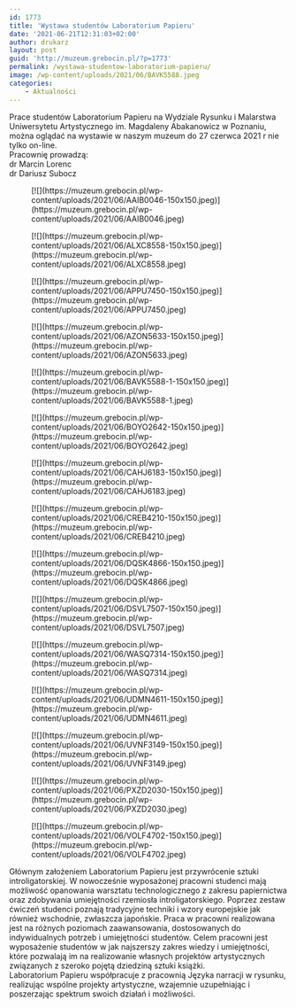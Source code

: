 ```yaml
---
id: 1773
title: 'Wystawa studentów Laboratorium Papieru'
date: '2021-06-21T12:31:03+02:00'
author: drukarz
layout: post
guid: 'http://muzeum.grebocin.pl/?p=1773'
permalink: /wystawa-studentow-laboratorium-papieru/
image: /wp-content/uploads/2021/06/BAVK5588.jpeg
categories:
    - Aktualności
---
```


<div class="" dir="auto"><div class="ecm0bbzt hv4rvrfc ihqw7lf3 dati1w0a" data-ad-comet-preview="message" data-ad-preview="message" id="jsc_c_pz"><div class="j83agx80 cbu4d94t ew0dbk1b irj2b8pg"><div class="qzhwtbm6 knvmm38d"><div class="kvgmc6g5 cxmmr5t8 oygrvhab hcukyx3x c1et5uql ii04i59q"><div dir="auto">Prace studentów Laboratorium Papieru na Wydziale Rysunku i Malarstwa Uniwersytetu Artystycznego im. Magdaleny Abakanowicz w Poznaniu, można oglądać na wystawie w naszym muzeum do 27 czerwca 2021 r nie tylko on-line.</div></div><div class="o9v6fnle cxmmr5t8 oygrvhab hcukyx3x c1et5uql ii04i59q"><div dir="auto">Pracownię prowadzą:</div><div dir="auto">dr Marcin Lorenc</div><div dir="auto">dr Dariusz Subocz</div><div dir="auto"></div><div dir="auto"><div class="gallery galleryid-1773 gallery-columns-5 gallery-size-thumbnail" id="gallery-8"><figure class="gallery-item"><div class="gallery-icon portrait"> [![](https://muzeum.grebocin.pl/wp-content/uploads/2021/06/AAIB0046-150x150.jpeg)](https://muzeum.grebocin.pl/wp-content/uploads/2021/06/AAIB0046.jpeg) </div></figure><figure class="gallery-item"><div class="gallery-icon portrait"> [![](https://muzeum.grebocin.pl/wp-content/uploads/2021/06/ALXC8558-150x150.jpeg)](https://muzeum.grebocin.pl/wp-content/uploads/2021/06/ALXC8558.jpeg) </div></figure><figure class="gallery-item"><div class="gallery-icon portrait"> [![](https://muzeum.grebocin.pl/wp-content/uploads/2021/06/APPU7450-150x150.jpeg)](https://muzeum.grebocin.pl/wp-content/uploads/2021/06/APPU7450.jpeg) </div></figure><figure class="gallery-item"><div class="gallery-icon landscape"> [![](https://muzeum.grebocin.pl/wp-content/uploads/2021/06/AZON5633-150x150.jpeg)](https://muzeum.grebocin.pl/wp-content/uploads/2021/06/AZON5633.jpeg) </div></figure><figure class="gallery-item"><div class="gallery-icon landscape"> [![](https://muzeum.grebocin.pl/wp-content/uploads/2021/06/BAVK5588-1-150x150.jpeg)](https://muzeum.grebocin.pl/wp-content/uploads/2021/06/BAVK5588-1.jpeg) </div></figure><figure class="gallery-item"><div class="gallery-icon landscape"> [![](https://muzeum.grebocin.pl/wp-content/uploads/2021/06/BOYO2642-150x150.jpeg)](https://muzeum.grebocin.pl/wp-content/uploads/2021/06/BOYO2642.jpeg) </div></figure><figure class="gallery-item"><div class="gallery-icon landscape"> [![](https://muzeum.grebocin.pl/wp-content/uploads/2021/06/CAHJ6183-150x150.jpeg)](https://muzeum.grebocin.pl/wp-content/uploads/2021/06/CAHJ6183.jpeg) </div></figure><figure class="gallery-item"><div class="gallery-icon landscape"> [![](https://muzeum.grebocin.pl/wp-content/uploads/2021/06/CREB4210-150x150.jpeg)](https://muzeum.grebocin.pl/wp-content/uploads/2021/06/CREB4210.jpeg) </div></figure><figure class="gallery-item"><div class="gallery-icon landscape"> [![](https://muzeum.grebocin.pl/wp-content/uploads/2021/06/DQSK4866-150x150.jpeg)](https://muzeum.grebocin.pl/wp-content/uploads/2021/06/DQSK4866.jpeg) </div></figure><figure class="gallery-item"><div class="gallery-icon portrait"> [![](https://muzeum.grebocin.pl/wp-content/uploads/2021/06/DSVL7507-150x150.jpeg)](https://muzeum.grebocin.pl/wp-content/uploads/2021/06/DSVL7507.jpeg) </div></figure><figure class="gallery-item"><div class="gallery-icon landscape"> [![](https://muzeum.grebocin.pl/wp-content/uploads/2021/06/WASQ7314-150x150.jpeg)](https://muzeum.grebocin.pl/wp-content/uploads/2021/06/WASQ7314.jpeg) </div></figure><figure class="gallery-item"><div class="gallery-icon portrait"> [![](https://muzeum.grebocin.pl/wp-content/uploads/2021/06/UDMN4611-150x150.jpeg)](https://muzeum.grebocin.pl/wp-content/uploads/2021/06/UDMN4611.jpeg) </div></figure><figure class="gallery-item"><div class="gallery-icon landscape"> [![](https://muzeum.grebocin.pl/wp-content/uploads/2021/06/UVNF3149-150x150.jpeg)](https://muzeum.grebocin.pl/wp-content/uploads/2021/06/UVNF3149.jpeg) </div></figure><figure class="gallery-item"><div class="gallery-icon portrait"> [![](https://muzeum.grebocin.pl/wp-content/uploads/2021/06/PXZD2030-150x150.jpeg)](https://muzeum.grebocin.pl/wp-content/uploads/2021/06/PXZD2030.jpeg) </div></figure><figure class="gallery-item"><div class="gallery-icon portrait"> [![](https://muzeum.grebocin.pl/wp-content/uploads/2021/06/VOLF4702-150x150.jpeg)](https://muzeum.grebocin.pl/wp-content/uploads/2021/06/VOLF4702.jpeg) </div></figure> </div></div><div dir="auto"></div></div><div class="o9v6fnle cxmmr5t8 oygrvhab hcukyx3x c1et5uql ii04i59q"><div dir="auto">Głównym założeniem Laboratorium Papieru jest przywrócenie sztuki introligatorskiej. W nowocześnie wyposażonej pracowni studenci mają możliwość opanowania warsztatu technologicznego z zakresu papiernictwa oraz zdobywania umiejętności rzemiosła introligatorskiego. Poprzez zestaw ćwiczeń studenci poznają tradycyjne techniki i wzory europejskie jak również wschodnie, zwłaszcza japońskie. Praca w pracowni realizowana jest na różnych poziomach zaawansowania, dostosowanych do indywidualnych potrzeb i umiejętności studentów. Celem pracowni jest wyposażenie studentów w jak najszerszy zakres wiedzy i umiejętności, które pozwalają im na realizowanie własnych projektów artystycznych związanych z szeroko pojętą dziedziną sztuki książki.</div></div><div class="o9v6fnle cxmmr5t8 oygrvhab hcukyx3x c1et5uql ii04i59q"><div dir="auto">Laboratorium Papieru współpracuje z pracownią Języka narracji w rysunku, realizując wspólne projekty artystyczne, wzajemnie uzupełniając i poszerzając spektrum swoich działań i możliwości.</div></div></div></div></div></div>